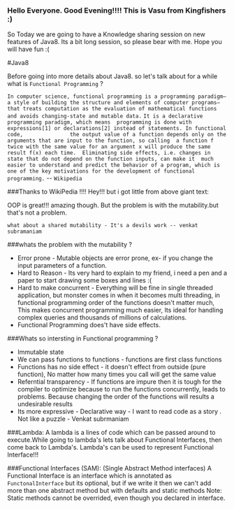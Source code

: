 
### Hello Everyone. Good Evening!!!! This is Vasu from Kingfishers :)

 So Today we are going to have a Knowledge sharing session on new features of Java8. Its a bit long session, so please bear with me. Hope you will have fun :(

#Java8

Before going into more details about Java8. so let's talk about for a while what is `Functional Programming` ?  

  `In computer science, functional programming is a programming paradigm—a style of building the structure
  and elements of computer programs—that treats computation as the evaluation of mathematical functions 
  and avoids changing-state and mutable data.` 
  `It is a declarative programming paradigm, which means 
  programming is done with expressions[1] or declarations[2] instead of statements. In functional code,              
  the output value of a function depends only on the arguments that are input to the function, so calling 
  a function f twice with the same value for an argument x will produce the same result f(x) each time. 
  Eliminating side effects, i.e. changes in state that do not depend on the function inputs, can make it 
  much easier to understand and predict the behavior of a program, which is one of the key motivations for
  the development of functional programming.` -- `Wikipedia`
  
###Thanks to WikiPedia !!!!
Hey!!! but i got little from above giant text: 

  OOP is great!!! amazing though. But the problem is with the mutability.but that's not a problem.
  
  `what about a shared mutability - It's a devils work -- venkat subramaniam`
  
      
###whats the problem with the mutability ? 
* Error prone - Mutable objects are error prone, ex- if you change the input parameters of a function.
* Hard to Reason - Its very hard to explain to my friend, i need a pen and a paper to start drawing some boxes and lines :(
* Hard to make concurrent - Everything will be fine in single threaded application, but monster comes in when it becomes multi threading, in functional programming order of the functions doesn't matter much, This makes concurrent programming much easier, Its ideal for handling complex queries and thousands of millions of calculations.
* Functional Programming does't have side effects.


###Whats so intersting in Functional programming ?
* Immutable state 
* We can pass functions to functions - functions are first class functions 
* Functions has no side effect - it doesn't effect from outside (pure function), No matter how many times you call will get the same value 
* Referntial transparency - If functions are impure then it is tough for the compiler to optimize because to run the functions concurrently, leads to problems. Because changing the order of the functions will results a undesirable results
* Its more expressive - Declarative way - I want to read code as a story . Not like a puzzle - Venkat subrmaniam


###Lambda: 
A lambda is a lines of code which can be passed around to execute.While going to lambda's lets talk about Functional Interfaces, then come back to Lambda's.
Lambda's can be used to represent Functional Interface!!!

###Functional Interfaces (SAM): (Single Abstract Method interfaces)
A Functional Interface is an interface which is annotated as `FunctonalInterface` but its optional, but if we write it then we can't add more than one abstract method but with defaults and static methods 
Note: Static methods cannot be overrided, even though you declared in interface.



